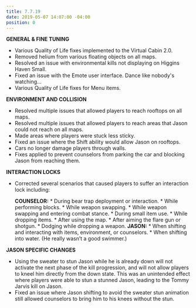 ```yaml
---
title: 7.7.19
date: 2019-05-07 14:07:00 -04:00
position: 0
---
```


**GENERAL & FINE TUNING**
* Various Quality of Life fixes implemented to the Virtual Cabin 2.0.
* Removed helium from various floating objects on all maps.
* Resolved an issue with environmental kills not displaying on Higgins Haven Small.
* Fixed an issue with the Emote user interface. Dance like nobody's watching…
* Various Quality of Life fixes for Menu items.

**ENVIRONMENT AND COLLISION**
* Resolved multiple issues that allowed players to reach rooftops on all maps.
* Resolved multiple issues that allowed players to reach areas that Jason could not reach on all maps.
* Made areas where players were stuck less sticky.
* Fixed an issue where the Shift ability would allow Jason on rooftops.
* Cars no longer damage players through walls.
* Fixes applied to prevent counselors from parking the car and blocking Jason from reaching them.

**INTERACTION LOCKS**
* Corrected several scenarios that caused players to suffer an interaction lock including:

    **COUNSELOR:**
        * During bear trap deployment or interaction.
        * While performing blocks.
        * While weapon swapping.
        * While weapon swapping and entering combat stance.
        * During small item use.
        * While dropping items.
        * After using the map.
        * After aiming the flare gun or shotgun.
        * Dodging while dropping a weapon.
    **JASON:**
        * When shifting and interacting with items, environment, or counselors.
        * When shifting into water. (He really wasn’t a good swimmer.)

**JASON SPECIFIC CHANGES**
* Using the sweater to stun Jason while he is already down will not activate the next phase of the kill progression, and will not allow players to kneel him directly from the down state. This was an unintended effect where players were able to stun a stunned Jason, leading to the Tommy Jarvis kill on Jason.
* Fixed an issue where Jason shifting to avoid the sweater stun animation still allowed counselors to bring him to his knees without the stun.